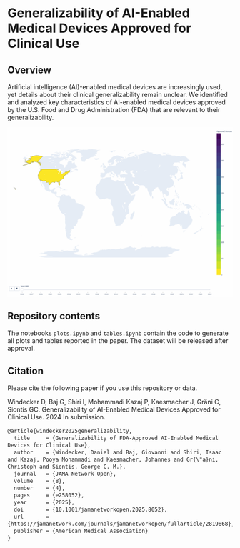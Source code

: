 # Generalizability of AI-Enabled Medical Devices Approved for Clinical Use

## Overview
Artificial intelligence (AI)-enabled medical devices are increasingly used, yet details about their clinical generalizability remain unclear.
We identified and analyzed key characteristics of AI-enabled medical devices approved by the U.S. Food and Drug Administration (FDA) that are relevant to their generalizability.

[//]: # (![alt Abstract]&#40;plots/Figure2_cropped.png&#41;)
![alt Abstract](plots/Figure2.gif)

## Repository contents
The notebooks `plots.ipynb` and `tables.ipynb` contain the code to generate all plots and tables reported in the paper.
The dataset will be released after approval.

[//]: # (`dataset_fda_devices.xlsx` is the cleaned dataset used for all the analysis.)


## Citation
Please cite the following paper if you use this repository or data.

Windecker D, Baj G, Shiri I, Mohammadi Kazaj P, Kaesmacher J, Gräni C, Siontis GC. Generalizability of AI-Enabled Medical Devices Approved for Clinical Use. 2024 In submission.

```
@article{windecker2025generalizability,
  title     = {Generalizability of FDA-Approved AI-Enabled Medical Devices for Clinical Use},
  author    = {Windecker, Daniel and Baj, Giovanni and Shiri, Isaac and Kazaj, Pooya Mohammadi and Kaesmacher, Johannes and Gr{\"a}ni, Christoph and Siontis, George C. M.},
  journal   = {JAMA Network Open},
  volume    = {8},
  number    = {4},
  pages     = {e258052},
  year      = {2025},
  doi       = {10.1001/jamanetworkopen.2025.8052},
  url       = {https://jamanetwork.com/journals/jamanetworkopen/fullarticle/2819868},
  publisher = {American Medical Association}
}
```
